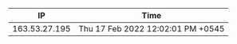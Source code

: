  | IP      | Time |
| ----------- | ----------- |
| 163.53.27.195      | Thu 17 Feb 2022 12:02:01 PM +0545       |
